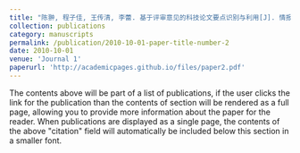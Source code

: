 ```yaml
---
title: "陈翀, 程子佳, 王传清, 李蕾. 基于评审意见的科技论文要点识别与利用[J]. 情报学报, 2023, 42(5): 562-574."
collection: publications
category: manuscripts
permalink: /publication/2010-10-01-paper-title-number-2
date: 2010-10-01
venue: 'Journal 1'
paperurl: 'http://academicpages.github.io/files/paper2.pdf'
---
```


The contents above will be part of a list of publications, if the user clicks the link for the publication than the contents of section will be rendered as a full page, allowing you to provide more information about the paper for the reader. When publications are displayed as a single page, the contents of the above "citation" field will automatically be included below this section in a smaller font.
